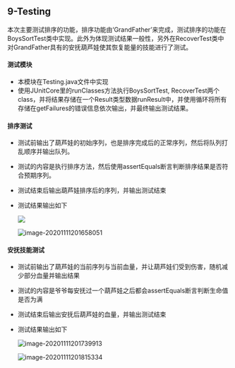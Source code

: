 ## 9-Testing

本次主要测试排序的功能，排序功能由‘GrandFather’来完成，测试排序的功能在BoysSortTest类中实现。此外为体现测试结果一般性，另外在RecoverTest类中对GrandFather具有的安抚葫芦娃使其恢复能量的技能进行了测试。

#### 测试模块

- 本模块在Testing.java文件中实现
- 使用JUnitCore里的runClasses方法执行BoysSortTest, RecoverTest两个class，并将结果存储在一个Result类型数据runResult中，并使用循环将所有存储在getFailures的错误信息依次输出，并最终输出测试结果。

#### 排序测试

- 测试前输出了葫芦娃的初始序列，也是排序完成后的正常序列，然后将队列打乱顺序并输出队列。

- 测试的内容是执行排序方法，然后使用assertEquals断言判断排序结果是否符合预期序列。

- 测试结束后输出葫芦娃排序后的序列，并输出测试结束

- 测试结果输出如下

  ![](https://i.loli.net/2020/11/11/H5mYLfGkFBJ7rMa.png)

  ![image-20201111201658051](https://i.loli.net/2020/11/11/FTaM3rOyl7U9gLe.png)

#### 安抚技能测试

- 测试前输出了葫芦娃的当前序列与当前血量，并让葫芦娃们受到伤害，随机减少部分血量并输出结果

- 测试的内容是爷爷每安抚过一个葫芦娃之后都会assertEquals断言判断生命值是否为满

- 测试结束后输出安抚后葫芦娃的血量，并输出测试结束

- 测试结果输出如下

  ![image-20201111201739913](https://i.loli.net/2020/11/11/iEb3BcHoXLj2Ofg.png)

  ![image-20201111201815334](https://i.loli.net/2020/11/11/tiUmPG6ZdeVMKY7.png)

